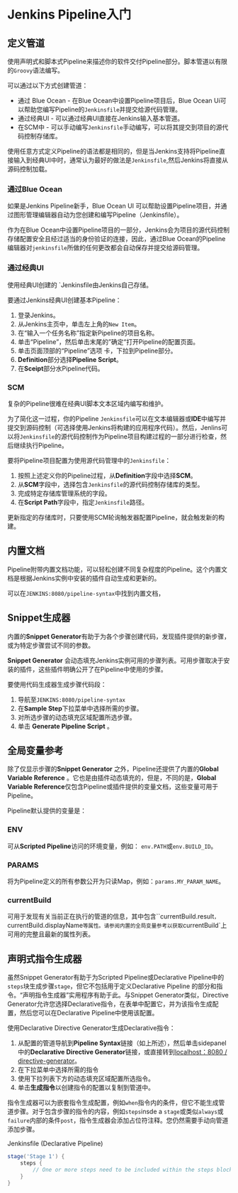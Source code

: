 # Jenkins Pipeline入门

## 定义管道

使用声明式和脚本式Pipeline来描述你的软件交付Pipeline部分。脚本管道以有限的`Groovy`语法编写。

可以通过以下方式创建管道：

- 通过 Blue Ocean - 在Blue Ocean中设置Pipeline项目后，Blue Ocean Ui可以帮助您编写Pipeline的`Jenkinsfile`并提交给源代码管理。
- 通过经典UI - 可以通过经典UI直接在Jenkins输入基本管道。
- 在SCM中 - 可以手动编写`Jenkinsfile`手动编写，可以将其提交到项目的源代码控制存储库。

使用任意方式定义Pipeline的语法都是相同的，但是当Jenkins支持将Pipeline直接输入到经典UI中时，通常认为最好的做法是`Jenkinsfile`,然后Jenkins将直接从源码控制加载。

### 通过Blue Ocean

如果是Jenkins Pipeline新手，Blue Ocean UI 可以帮助设置Pipeline项目，并通过图形管理编辑器自动为您创建和编写Pipeline（Jenkinsfile）。

作为在Blue Ocean中设置Pipeline项目的一部分，Jenkins会为项目的源代码控制存储配置安全且经过适当的身份验证的连接，因此，通过Blue Ocean的Pipeline编辑器对`jenkinsfile`所做的任何更改都会自动保存并提交给源码管理。

### 通过经典UI

使用经典UI创建的 `Jenkinsfile由Jenkins自己存储。

要通过Jenkins经典UI创建基本Pipeline：

  1. 登录Jenkins。
  2. 从Jenkins主页中，单击左上角的`New Item`。
  3. 在“输入一个任务名称”指定新Pipeline的项目名称。
  4. 单击“Pipeline”，然后单击末尾的”确定“打开Pipeline的配置页面。
  5. 单击页面顶部的“Pipeline”选项 卡，下拉到Pipeline部分。
  6. **Definition**部分选择**Pipeline Script**。
  7. 在**Sceipt**部分水Pipeline代码。



### SCM

复杂的Pipeline很难在经典UI脚本文本区域内编写和维护。

为了简化这一过程，你的Pipeline `Jenkinsfile`可以在文本编辑器或**IDE**中编写并提交到源码控制（可选择使用Jenkins将构建的应用程序代码）。然后，Jenlins可以将`Jenkinsfile`的源代码控制作为Pipeline项目构建过程的一部分进行检查，然后继续执行Pipeline。

要将Pipeline项目配置为使用源代码管理中的`Jenkinsfile`：

1. 按照上述定义你的Pipeline过程，从**Definition**字段中选择**SCM**。
2. 从**SCM**字段中，选择包含`Jenkinsfile`的源代码控制存储库的类型。
3. 完成特定存储库管理系统的字段。
4. 在**Script Path**字段中，指定`Jenkinsfile`路径。

更新指定的存储库时，只要使用SCM轮询触发器配置Pipeline，就会触发新的构建。



## 内置文档

Pipeline附带内置文档功能，可以轻松创建不同复杂程度的Pipeline。这个内置文档是根据Jenkins实例中安装的插件自动生成和更新的。

可以在`JENKINS:8080/pipeline-syntax`中找到内置文档，

## Snippet生成器

内置的**Snippet Generator**有助于为各个步骤创建代码，发现插件提供的新步骤，或为特定步骤尝试不同的参数。

**Snippet Generator** 会动态填充Jenkins实例可用的步骤列表。可用步骤取决于安装的插件，这些插件明确公开了在Pipeline中使用的步骤。

要使用代码生成器生成步骤代码段：

1. 导航至`JENKINS:8080/pipeline-syntax`
2. 在**Sample Step**下拉菜单中选择所需的步骤。
3. 对所选步骤的动态填充区域配置所选步骤。
4. 单击 **Generate Pipeline Script** 。

## 全局变量参考

除了仅显示步骤的**Snippet Generator** 之外，Pipeline还提供了内置的**Global Variable Reference** 。它也是由插件动态填充的，但是，不同的是，**Global Variable Reference**仅包含Pipeline或插件提供的变量文档，这些变量可用于Pipeline。

Pipeline默认提供的变量是：

### ENV

可从**Scripted Pipeline**访问的环境变量，例如： `env.PATH`或`env.BUILD_ID`。

### PARAMS

将为Pipeline定义的所有参数公开为只读Map，例如：`params.MY_PARAM_NAME`。

### currentBuild

可用于发现有关当前正在执行的管道的信息，其中包含``currentBuild.result`，`currentBuild.displayName`等属性。请参阅内置的全局变量参考以获取`currentBuild`上可用的完整且最新的属性列表。

## 声明式指令生成器

虽然Snippet Generator有助于为Scripted Pipeline或Declarative Pipeline中的`steps`块生成步骤`stage`，但它不包括用于定义Declarative Pipeline 的部分和指令。“声明指令生成器”实用程序有助于此。与Snippet Generator类似，Directive Generator允许您选择Declarative指令，在表单中配置它，并为该指令生成配置，然后您可以在Declarative Pipeline中使用该配置。

使用Declarative Directive Generator生成Declarative指令：

1. 从配置的管道导航到**Pipeline Syntax**链接（如上所述），然后单击sidepanel中的**Declarative Directive Generator**链接，或直接转到[localhost：8080 / directive-generator](http://localhost:8080/directive-generator)。
2. 在下拉菜单中选择所需的指令
3. 使用下拉列表下方的动态填充区域配置所选指令。
4. 单击**生成指令**以创建指令的配置以复制到管道中。

指令生成器可以为嵌套指令生成配置，例如`when`指令内的条件，但它不能生成管道步骤。对于包含步骤的指令的内容，例如`steps`insde a `stage`或类似`always`或`failure`内部的条件`post`，指令生成器会添加占位符注释。您仍然需要手动向管道添加步骤。



Jenkinsfile (Declarative Pipeline)

```groovy
stage('Stage 1') {
    steps {
        // One or more steps need to be included within the steps block.
    }
}
```